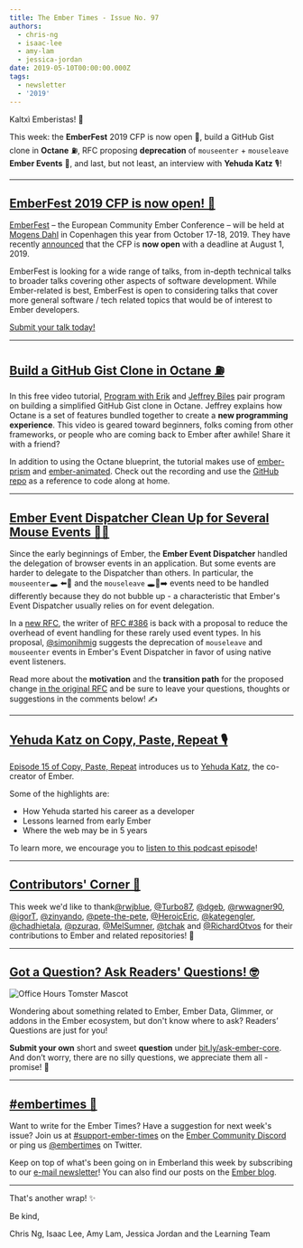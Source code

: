 ```yaml
---
title: The Ember Times - Issue No. 97
authors:
  - chris-ng
  - isaac-lee
  - amy-lam
  - jessica-jordan
date: 2019-05-10T00:00:00.000Z
tags:
  - newsletter
  - '2019'
---
```



Kaltxì Emberistas! 🐹

This week: the **EmberFest** 2019 CFP is now open 📝, build a GitHub Gist clone in **Octane** ⛽️,
RFC proposing **deprecation** of `mouseenter` + `mouseleave` **Ember Events** 🐁, and last, but not least, an interview with **Yehuda Katz** 🎙️!

<!-- READMORE -->

---

## [EmberFest 2019 CFP is now open! 📝](https://cfp.emberfest.eu)

[EmberFest](https://emberfest.eu/) – the European Community Ember Conference – will be held at [Mogens Dahl](https://mogensdahl.dk) in Copenhagen this year from October 17-18, 2019. They have recently [announced](https://twitter.com/EmberFest/status/1125441719921717251) that the CFP is **now open** with a deadline at August 1, 2019.

EmberFest is looking for a wide range of talks, from in-depth technical talks to broader talks covering other aspects of software development. While Ember-related is best, EmberFest is open to considering talks that cover more general software / tech related topics that would be of interest to Ember developers.

[Submit your talk today!](https://cfp.emberfest.eu/events/emberfest-2019)

---

## [Build a GitHub Gist Clone in Octane ⛽️](https://www.youtube.com/watch?v=_JfNuppX1n8)

In this free video tutorial, [Program with Erik](https://www.youtube.com/channel/UCshZ3rdoCLjDYuTR_RBubzw) and [Jeffrey Biles](https://courses.happyprogrammer.net/) pair program on building a simplified GitHub Gist clone in Octane. Jeffrey explains how Octane is a set of features bundled together to create a **new programming experience**. This video is geared toward beginners, folks coming from other frameworks, or people who are coming back to Ember after awhile! Share it with a friend?

In addition to using the Octane blueprint, the tutorial makes use of [ember-prism](https://github.com/shipshapecode/ember-prism) and [ember-animated](https://github.com/ember-animation/ember-animated). Check out the recording and use the [GitHub repo](https://github.com/ErikCH/octane-example) as a reference to code along at home.

---

## [Ember Event Dispatcher Clean Up for Several Mouse Events 🐁💥](https://github.com/emberjs/rfcs/pull/486)

Since the early beginnings of Ember, the **Ember Event Dispatcher** handled the delegation of browser events in an application.
But some events are harder to delegate to the Dispatcher than others. In particular, the `mouseenter`🕳 ⬅️🐁 and the `mouseleave` 🕳🐁➡️ events need to be handled differently because they do not bubble up - a characteristic that Ember's Event Dispatcher usually relies on for event delegation.

In a [new RFC](https://github.com/simonihmig/rfcs/blob/deprecate-mouseenter/text/0486-deprecate-mouseenter.md), the writer of [RFC #386](https://emberjs.github.io/rfcs/0386-remove-jquery.html) is back with a proposal to reduce the overhead of event handling for these rarely used event types.
In his proposal, [@simonihmig](https://github.com/simonihmig) suggests the deprecation of `mouseleave` and `mouseenter` events in Ember's Event Dispatcher in favor of using native event listeners.

Read more about the **motivation** and the **transition path** for the proposed change [in the original RFC](https://github.com/emberjs/rfcs/pull/486) and be sure to leave your questions, thoughts or suggestions in the comments below! ✍️

---

## [Yehuda Katz on Copy, Paste, Repeat 🎙️](https://copypasterepeat.simplecast.fm/4460c8fc)

[Episode 15 of Copy, Paste, Repeat](https://copypasterepeat.simplecast.fm/4460c8fc) introduces us to [Yehuda Katz](https://github.com/wycats), the co-creator of Ember.

Some of the highlights are:

- How Yehuda started his career as a developer
- Lessons learned from early Ember
- Where the web may be in 5 years

To learn more, we encourage you to [listen to this podcast episode](https://copypasterepeat.simplecast.fm/4460c8fc)!

---

## [Contributors' Corner 👏](https://guides.emberjs.com/release/contributing/repositories/)

<p>This week we'd like to thank<a href="https://github.com/rwjblue" target="gh-user">@rwjblue</a>, <a href="https://github.com/Turbo87" target="gh-user">@Turbo87</a>, <a href="https://github.com/dgeb" target="gh-user">@dgeb</a>, <a href="https://github.com/rwwagner90" target="gh-user">@rwwagner90</a>, <a href="https://github.com/igorT" target="gh-user">@igorT</a>, <a href="https://github.com/zinyando" target="gh-user">@zinyando</a>, <a href="https://github.com/pete-the-pete" target="gh-user">@pete-the-pete</a>, <a href="https://github.com/HeroicEric" target="gh-user">@HeroicEric</a>, <a href="https://github.com/kategengler" target="gh-user">@kategengler</a>, <a href="https://github.com/chadhietala" target="gh-user">@chadhietala</a>, <a href="https://github.com/pzuraq" target="gh-user">@pzuraq</a>, <a href="https://github.com/MelSumner" target="gh-user">@MelSumner</a>, <a href="https://github.com/tchak" target="gh-user">@tchak</a> and <a href="https://github.com/RichardOtvos" target="gh-user">@RichardOtvos</a> for their contributions to Ember and related repositories! 💖</p>

---

## [Got a Question? Ask Readers' Questions! 🤓](https://docs.google.com/forms/d/e/1FAIpQLScqu7Lw_9cIkRtAiXKitgkAo4xX_pV1pdCfMJgIr6Py1V-9Og/viewform)

<div class="blog-row">
  <img class="float-right small transparent padded" alt="Office Hours Tomster Mascot" title="Readers' Questions" src="/images/tomsters/officehours.png" />

  <p>Wondering about something related to Ember, Ember Data, Glimmer, or addons in the Ember ecosystem, but don't know where to ask? Readers’ Questions are just for you!</p>

<p><strong>Submit your own</strong> short and sweet <strong>question</strong> under <a href="https://bit.ly/ask-ember-core" target="rq">bit.ly/ask-ember-core</a>. And don’t worry, there are no silly questions, we appreciate them all - promise! 🤞</p>

</div>

---

## [#embertimes 📰](https://blog.emberjs.com/tags/newsletter.html)

Want to write for the Ember Times? Have a suggestion for next week's issue? Join us at [#support-ember-times](https://discordapp.com/channels/480462759797063690/485450546887786506) on the [Ember Community Discord](https://discordapp.com/invite/zT3asNS) or ping us [@embertimes](https://twitter.com/embertimes) on Twitter.

Keep on top of what's been going on in Emberland this week by subscribing to our [e-mail newsletter](https://the-emberjs-times.ongoodbits.com/)! You can also find our posts on the [Ember blog](https://emberjs.com/blog/tags/newsletter.html).

---

That's another wrap! ✨

Be kind,

Chris Ng, Isaac Lee, Amy Lam, Jessica Jordan and the Learning Team
